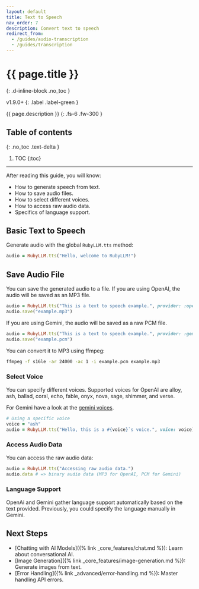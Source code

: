 ```yaml
---
layout: default
title: Text to Speech
nav_order: 7
description: Convert text to speech
redirect_from:
  - /guides/audio-transcription
  - /guides/transcription
---
```


# {{ page.title }}
{: .d-inline-block .no_toc }

v1.9.0+
{: .label .label-green }

{{ page.description }}
{: .fs-6 .fw-300 }

## Table of contents
{: .no_toc .text-delta }

1. TOC
{:toc}

---

After reading this guide, you will know:

*   How to generate speech from text.
*   How to save audio files.
*   How to select different voices.
*   How to access raw audio data.
*   Specifics of language support.

## Basic Text to Speech

Generate audio with the global `RubyLLM.tts` method:

```ruby
audio = RubyLLM.tts("Hello, welcome to RubyLLM!")

```

## Save Audio File
You can save the generated audio to a file.
If you are using OpenAI, the audio will be saved as an MP3 file.

```ruby
audio = RubyLLM.tts("This is a text to speech example.", provider: :openai, model: "gpt-4o-mini-tts")
audio.save("example.mp3")
```

If you are using Gemini, the audio will be saved as a raw PCM file.

```ruby
audio = RubyLLM.tts("This is a text to speech example.", provider: :gemini, model: "gemini-2.5-flash-preview-tts")
audio.save("example.pcm")
```

You can convert it to MP3 using ffmpeg:

```bash
ffmpeg -f s16le -ar 24000 -ac 1 -i example.pcm example.mp3
```

### Select Voice
You can specify different voices. Supported voices for OpenAI
are alloy, ash, ballad, coral, echo, fable, onyx, nova, sage, shimmer, and verse.

For Gemini have a look at the [gemini voices](https://ai.google.dev/gemini-api/docs/speech-generation#voices).

```ruby
# Using a specific voice
voice = "ash"
audio = RubyLLM.tts("Hello, this is a #{voice}`s voice.", voice: voice)
```

### Access Audio Data
You can access the raw audio data:

```ruby
audio = RubyLLM.tts("Accessing raw audio data.")
audio.data # => binary audio data (MP3 for OpenAI, PCM for Gemini)
```

### Language Support
OpenAi and Gemini gather language support automatically based on the text provided.
Previously, you could specify the language manually in Gemini.

## Next Steps

*   [Chatting with AI Models]({% link _core_features/chat.md %}): Learn about conversational AI.
*   [Image Generation]({% link _core_features/image-generation.md %}): Generate images from text.
*   [Error Handling]({% link _advanced/error-handling.md %}): Master handling API errors.

